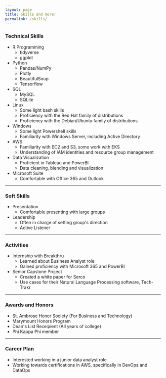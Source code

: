 ```yaml
---
layout: page
title: Skills and more!
permalink: /skills/
---
```


### Technical Skills
+ R Programming
    - tidyverse
    - ggplot
+ Python
    - Pandas/NumPy
    - Plotly
    - BeautifulSoup
    - Tensorflow
+ SQL
    - MySQL
    - SQLite
+ Linux
    - Some light bash skills
    - Proficiency with the Red Hat family of distributions
    - Proficiency with the Debian/Ubuntu family of distributions
+ Windows
    - Some light Powershell skills
    - Familiarity with Windows Server, including Active Directory
+ AWS
    - Familiarity with EC2 and S3, some work with EKS
    - Understanding of IAM identities and resource group management
+ Data Visualization
    - Proficient in Tableau and PowerBI
    - Data cleaning, blending and visualization
+ Microsoft Suite
    - Comfortable with Office 365 and Outlook

***

### Soft Skills
+ Presentation
    - Comfortable presenting with large groups
+ Leadership
    - Often in charge of setting group's direction
    - Active Listener

***

### Activities
+ Internship with Breakthru
    - Learned about Business Analyst role
    - Gained proficiency with Microsoft 365 and PowerBI
+ Senior Capstone Project
    - Created a white paper for Serco
    - Use cases for their Natural Language Processing software, Tech-Trakr

***

### Awards and Honors
+ St. Ambrose Honor Society (For Business and Technology)
+ Marymount Honors Program
+ Dean's List Receipient (All years of college)
+ Phi Kappa Phi member

***

### Career Plan
+ Interested working in a junior data analyst role
+ Working towards certifications in AWS, specifically in DevOps and DataOps
